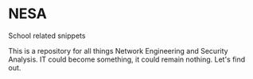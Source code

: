 # NESA
School related snippets

This is a repository for all things Network Engineering and Security Analysis.
IT could become something, it could remain nothing. Let's find out.
